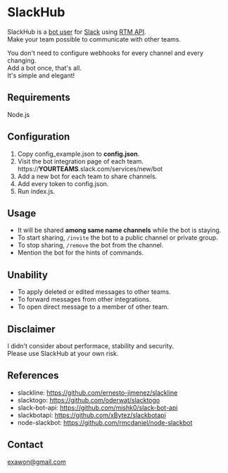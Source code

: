 # SlackHub

SlackHub is a [bot user](https://api.slack.com/bot-users) for [Slack](http://slack.com) using [RTM API](https://api.slack.com/rtm).  
Make your team possible to communicate with other teams.  

You don't need to configure webhooks for every channel and every changing.  
Add a bot once, that's all.  
It's simple and elegant!  

## Requirements

Node.js

## Configuration

1. Copy config_example.json to **config.json**.
1. Visit the bot integration page of each team.  
  https://**YOURTEAMS**.slack.com/services/new/bot
1. Add a new bot for each team to share channels.
1. Add every token to config.json.
1. Run index.js.

## Usage

- It will be shared **among same name channels** while the bot is staying.  
- To start sharing, `/invite` the bot to a public channel or private group.
- To stop sharing, `/remove` the bot from the channel.
- Mention the bot for the hints of commands.  

## Unability

- To apply deleted or edited messages to other teams.
- To forward messages from other integrations.
- To open direct message to a member of other team.

## Disclaimer

I didn't consider about performace, stability and security.  
Please use SlackHub at your own risk.

## References

- slackline: https://github.com/ernesto-jimenez/slackline
- slacktogo: https://github.com/oderwat/slacktogo
- slack-bot-api: https://github.com/mishk0/slack-bot-api
- slackbotapi: https://github.com/xBytez/slackbotapi
- node-slackbot: https://github.com/rmcdaniel/node-slackbot

## Contact

exawon@gmail.com
